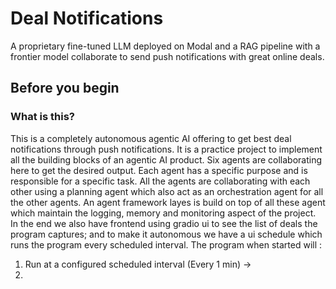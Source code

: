 # Deal Notifications

A proprietary fine-tuned LLM deployed on Modal and a RAG pipeline with a frontier model collaborate to send push notifications with great online deals.

## Before you begin

### What is this?

This is a completely autonomous agentic AI offering to get best deal notifications through push notifications. It is a practice project to implement all the building blocks of an agentic AI product.
Six agents are collaborating here to get the desired output. Each agent has a specific purpose and is responsible for a specific task. All the agents are collaborating with each other using a planning agent which also act as an orchestration agent for all the other agents. An agent framework layes is build on top of all these agent which maintain the logging, memory and monitoring aspect of the project. In the end we also have frontend using gradio ui to see the list of deals the program captures; and to make it autonomous we have a ui schedule which runs the program every scheduled interval. The program when started will : 

1. Run at a configured scheduled interval (Every 1 min) ->
2. 





